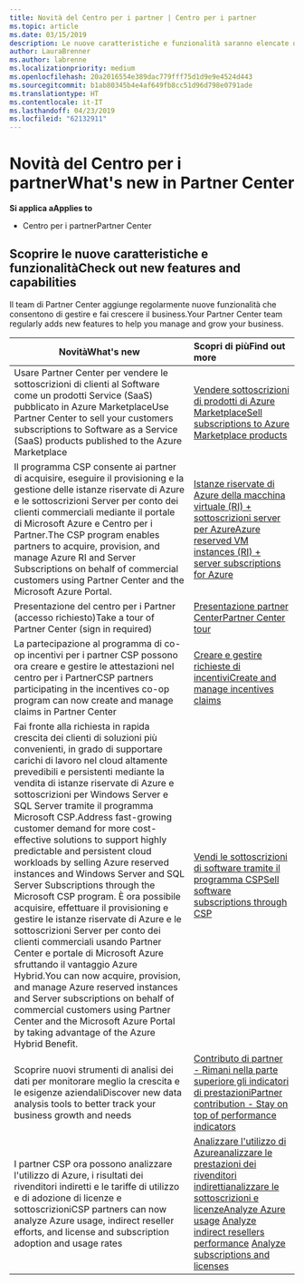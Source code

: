 ```yaml
---
title: Novità del Centro per i partner | Centro per i partner
ms.topic: article
ms.date: 03/15/2019
description: Le nuove caratteristiche e funzionalità saranno elencate qui.
author: LauraBrenner
ms.author: labrenne
ms.localizationpriority: medium
ms.openlocfilehash: 20a2016554e389dac779fff75d1d9e9e4524d443
ms.sourcegitcommit: b1ab80345b4e4af649fb8cc51d96d798e0791ade
ms.translationtype: HT
ms.contentlocale: it-IT
ms.lasthandoff: 04/23/2019
ms.locfileid: "62132911"
---
```

# <a name="whats-new-in-partner-center"></a><span data-ttu-id="f0750-103">Novità del Centro per i partner</span><span class="sxs-lookup"><span data-stu-id="f0750-103">What's new in Partner Center</span></span>

<span data-ttu-id="f0750-104">**Si applica a**</span><span class="sxs-lookup"><span data-stu-id="f0750-104">**Applies to**</span></span>

-  <span data-ttu-id="f0750-105">Centro per i partner</span><span class="sxs-lookup"><span data-stu-id="f0750-105">Partner Center</span></span>

## <a name="check-out-new-features-and-capabilities"></a><span data-ttu-id="f0750-106">Scoprire le nuove caratteristiche e funzionalità</span><span class="sxs-lookup"><span data-stu-id="f0750-106">Check out new features and capabilities</span></span> 

<span data-ttu-id="f0750-107">Il team di Partner Center aggiunge regolarmente nuove funzionalità che consentono di gestire e fai crescere il business.</span><span class="sxs-lookup"><span data-stu-id="f0750-107">Your Partner Center team regularly adds new features to help you manage and grow your business.</span></span>


|<span data-ttu-id="f0750-108">**Novità**</span><span class="sxs-lookup"><span data-stu-id="f0750-108">**What's new**</span></span>   |<span data-ttu-id="f0750-109">**Scopri di più**</span><span class="sxs-lookup"><span data-stu-id="f0750-109">**Find out more**</span></span>   |
|----------------------|:-----------------|
|<span data-ttu-id="f0750-110">Usare Partner Center per vendere le sottoscrizioni di clienti al Software come un prodotti Service (SaaS) pubblicato in Azure Marketplace</span><span class="sxs-lookup"><span data-stu-id="f0750-110">Use Partner Center to sell your customers subscriptions to Software as a Service (SaaS) products published to the Azure Marketplace</span></span>  | [<span data-ttu-id="f0750-111">Vendere sottoscrizioni di prodotti di Azure Marketplace</span><span class="sxs-lookup"><span data-stu-id="f0750-111">Sell subscriptions to Azure Marketplace products</span></span>](sell-marketplace-products.md)|
|<span data-ttu-id="f0750-112">Il programma CSP consente ai partner di acquisire, eseguire il provisioning e la gestione delle istanze riservate di Azure e le sottoscrizioni Server per conto dei clienti commerciali mediante il portale di Microsoft Azure e Centro per i Partner.</span><span class="sxs-lookup"><span data-stu-id="f0750-112">The CSP program enables partners to acquire, provision, and manage Azure RI and Server Subscriptions on behalf of commercial customers using Partner Center and the Microsoft Azure Portal.</span></span>|[<span data-ttu-id="f0750-113">Istanze riservate di Azure della macchina virtuale (RI) + sottoscrizioni server per Azure</span><span class="sxs-lookup"><span data-stu-id="f0750-113">Azure reserved VM instances (RI) + server subscriptions for Azure</span></span>](azure-ri-server-subscriptions.md)|
|<span data-ttu-id="f0750-114">Presentazione del centro per i Partner (accesso richiesto)</span><span class="sxs-lookup"><span data-stu-id="f0750-114">Take a tour of Partner Center (sign in required)</span></span>|[<span data-ttu-id="f0750-115">Presentazione partner Center</span><span class="sxs-lookup"><span data-stu-id="f0750-115">Partner Center tour</span></span>](https://partnercenter.microsoft.com/pcv/redirect?authenticate=true&redirect=%2Fdashboard%2Foverview)|
|<span data-ttu-id="f0750-116">La partecipazione al programma di co-op incentivi per i partner CSP possono ora creare e gestire le attestazioni nel centro per i Partner</span><span class="sxs-lookup"><span data-stu-id="f0750-116">CSP partners participating in the incentives co-op program can now create and manage claims in Partner Center</span></span>|[<span data-ttu-id="f0750-117">Creare e gestire richieste di incentivi</span><span class="sxs-lookup"><span data-stu-id="f0750-117">Create and manage incentives claims</span></span>](create-incentives-claims.md)|
|<span data-ttu-id="f0750-118">Fai fronte alla richiesta in rapida crescita dei clienti di soluzioni più convenienti, in grado di supportare carichi di lavoro nel cloud altamente prevedibili e persistenti mediante la vendita di istanze riservate di Azure e sottoscrizioni per Windows Server e SQL Server tramite il programma Microsoft CSP.</span><span class="sxs-lookup"><span data-stu-id="f0750-118">Address fast-growing customer demand for more cost-effective solutions to support highly predictable and persistent cloud workloads by selling Azure reserved instances and Windows Server and SQL Server Subscriptions through the Microsoft CSP program.</span></span> <span data-ttu-id="f0750-119">È ora possibile acquisire, effettuare il provisioning e gestire le istanze riservate di Azure e le sottoscrizioni Server per conto dei clienti commerciali usando Partner Center e portale di Microsoft Azure sfruttando il vantaggio Azure Hybrid.</span><span class="sxs-lookup"><span data-stu-id="f0750-119">You can now acquire, provision, and manage Azure reserved instances and Server subscriptions on behalf of commercial customers using Partner Center and the Microsoft Azure Portal by taking advantage of the Azure Hybrid Benefit.</span></span>|[<span data-ttu-id="f0750-120">Vendi le sottoscrizioni di software tramite il programma CSP</span><span class="sxs-lookup"><span data-stu-id="f0750-120">Sell software subscriptions through CSP</span></span>](csp-software-subscriptions.md)|
|<span data-ttu-id="f0750-121">Scoprire nuovi strumenti di analisi dei dati per monitorare meglio la crescita e le esigenze aziendali</span><span class="sxs-lookup"><span data-stu-id="f0750-121">Discover new data analysis tools to better track your business growth and needs</span></span>| [<span data-ttu-id="f0750-122">Contributo di partner - Rimani nella parte superiore gli indicatori di prestazioni</span><span class="sxs-lookup"><span data-stu-id="f0750-122">Partner contribution - Stay on top of performance indicators</span></span>](partner-contributions.md)|
|<span data-ttu-id="f0750-123">I partner CSP ora possono analizzare l'utilizzo di Azure, i risultati dei rivenditori indiretti e le tariffe di utilizzo e di adozione di licenze e sottoscrizioni</span><span class="sxs-lookup"><span data-stu-id="f0750-123">CSP partners can now analyze Azure usage, indirect reseller efforts, and license and subscription adoption and usage rates</span></span>|<span data-ttu-id="f0750-124">[Analizzare l'utilizzo di Azure](analyze-azure-usage.md)[analizzare le prestazioni dei rivenditori indiretti](Analyze-indirect-resellers.md)[analizzare le sottoscrizioni e licenze](analyze-subscriptions-licenses.md)</span><span class="sxs-lookup"><span data-stu-id="f0750-124">[Analyze Azure usage](analyze-azure-usage.md)  [Analyze indirect resellers performance](Analyze-indirect-resellers.md)    [Analyze subscriptions and licenses](analyze-subscriptions-licenses.md)</span></span>|

